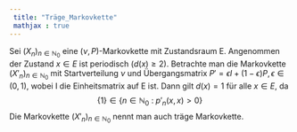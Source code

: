 ```yaml
---
 title: "Träge_Markovkette"
 mathjax : true
---
```

Sei $(X_{n})_{n \in \mathbb{N}_{0}}$ eine $(\nu,P)$-Markovkette mit
Zustandsraum E. Angenommen der Zustand $x \in E$ ist periodisch
$(d(x) \geq 2)$. Betrachte man die Markovkette
$(X'_{n})_{n \in \mathbb{N}_{0}}$ mit Startverteilung $\nu$ und
Übergangsmatrix $P' = \epsilon I + (1-\epsilon)P, \epsilon \in (0,1)$,
wobei I die Einheitsmatrix auf E ist. Dann gilt $d(x)=1$ für alle
$x \in E$, da
$$\lbrace 1 \rbrace \in \lbrace n \in \mathbb{N}_{0} \: : \: p'_{n}(x,x)>0 \rbrace$$
Die Markovkette $(X'_{n})_{n \in \mathbb{N}_{0}}$ nennt man auch träge
Markovkette.
